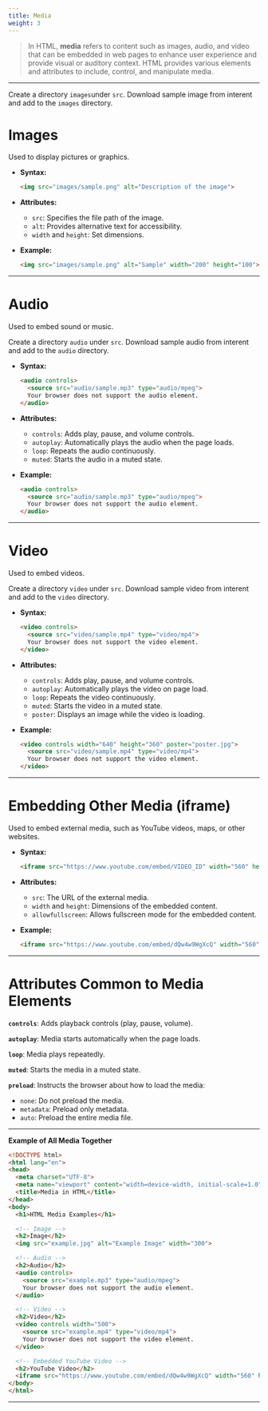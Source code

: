 ```yaml
---
title: Media
weight: 3
---
```


> In HTML, **media** refers to content such as images, audio, and video that can be embedded in web pages to enhance user experience and provide visual or auditory context. HTML provides various elements and attributes to include, control, and manipulate media.

---

Create a directory `images`under `src`. Download sample image from interent and add to the `images` directory.

# Images
Used to display pictures or graphics.

- **Syntax:**
  ```html
  <img src="images/sample.png" alt="Description of the image">
  ```
- **Attributes:**
  - `src`: Specifies the file path of the image.
  - `alt`: Provides alternative text for accessibility.
  - `width` and `height`: Set dimensions.

- **Example:**
  ```html
  <img src="images/sample.png" alt="Sample" width="200" height="100">
  ```

---

# Audio
Used to embed sound or music.

Create a directory `audio` under `src`. Download sample audio from interent and add to the `audio` directory.

- **Syntax:**
  ```html
  <audio controls>
    <source src="audio/sample.mp3" type="audio/mpeg">
    Your browser does not support the audio element.
  </audio>
  ```
- **Attributes:**
  - `controls`: Adds play, pause, and volume controls.
  - `autoplay`: Automatically plays the audio when the page loads.
  - `loop`: Repeats the audio continuously.
  - `muted`: Starts the audio in a muted state.

- **Example:**
  ```html
  <audio controls>
    <source src="audio/sample.mp3" type="audio/mpeg">
    Your browser does not support the audio element.
  </audio>
  ```

---

# Video
Used to embed videos.

Create a directory `video` under `src`. Download sample video from interent and add to the `video` directory.


- **Syntax:**
  ```html
  <video controls>
    <source src="video/sample.mp4" type="video/mp4">
    Your browser does not support the video element.
  </video>
  ```
- **Attributes:**
  - `controls`: Adds play, pause, and volume controls.
  - `autoplay`: Automatically plays the video on page load.
  - `loop`: Repeats the video continuously.
  - `muted`: Starts the video in a muted state.
  - `poster`: Displays an image while the video is loading.

- **Example:**
  ```html
  <video controls width="640" height="360" poster="poster.jpg">
    <source src="video/sample.mp4" type="video/mp4">
    Your browser does not support the video element.
  </video>
  ```

---

# Embedding Other Media (iframe)
Used to embed external media, such as YouTube videos, maps, or other websites.

- **Syntax:**
  ```html
  <iframe src="https://www.youtube.com/embed/VIDEO_ID" width="560" height="315" allowfullscreen></iframe>
  ```

- **Attributes:**
  - `src`: The URL of the external media.
  - `width` and `height`: Dimensions of the embedded content.
  - `allowfullscreen`: Allows fullscreen mode for the embedded content.

- **Example:**
  ```html
  <iframe src="https://www.youtube.com/embed/dQw4w9WgXcQ" width="560" height="315" allowfullscreen></iframe>
  ```


---

# Attributes Common to Media Elements
**`controls`**: Adds playback controls (play, pause, volume).

**`autoplay`**: Media starts automatically when the page loads.

**`loop`**: Media plays repeatedly.

**`muted`**: Starts the media in a muted state.

**`preload`**: Instructs the browser about how to load the media:
   - `none`: Do not preload the media.
   - `metadata`: Preload only metadata.
   - `auto`: Preload the entire media file.

---

**Example of All Media Together**

```html
<!DOCTYPE html>
<html lang="en">
<head>
  <meta charset="UTF-8">
  <meta name="viewport" content="width=device-width, initial-scale=1.0">
  <title>Media in HTML</title>
</head>
<body>
  <h1>HTML Media Examples</h1>

  <!-- Image -->
  <h2>Image</h2>
  <img src="example.jpg" alt="Example Image" width="300">

  <!-- Audio -->
  <h2>Audio</h2>
  <audio controls>
    <source src="example.mp3" type="audio/mpeg">
    Your browser does not support the audio element.
  </audio>

  <!-- Video -->
  <h2>Video</h2>
  <video controls width="500">
    <source src="example.mp4" type="video/mp4">
    Your browser does not support the video element.
  </video>

  <!-- Embedded YouTube Video -->
  <h2>YouTube Video</h2>
  <iframe src="https://www.youtube.com/embed/dQw4w9WgXcQ" width="560" height="315" allowfullscreen></iframe>
</body>
</html>
```

---
